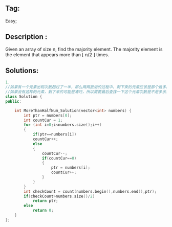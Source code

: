 ## Tag:
Easy;
## Description :
Given an array of size n, find the majority element. The majority element is the element that appears more than ⌊ n/2 ⌋ times.
## Solutions:
```c++
1.
//如果有一个元素出现次数超过了一半，那么两两抵消的过程中，剩下来的元素应该是那个最多的元素。
//如果没有这样的元素，剩下来的可能是凑巧，所以需要最后查找一下这个元素次数是不是多余1/2
class Solution {
public:

    int MoreThanHalfNum_Solution(vector<int> numbers) {
        int ptr = numbers[0];
        int countCur = 1;
        for (int i=0;i<numbers.size();i++)
        {
            if(ptr==numbers[i])
            countCur++;
            else
            {
                countCur--;
                if(countCur==0)
                {
                    ptr = numbers[i];
                    countCur++;
                }
            }
        }
        int checkCount = count(numbers.begin(),numbers.end(),ptr);
        if(checkCount>numbers.size()/2)
            return ptr;
        else
            return 0;
    }
};
```
